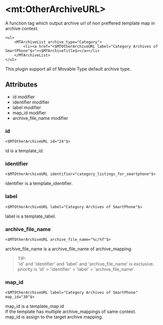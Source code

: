 # &lt;mt:OtherArchiveURL&gt;

A function tag which output archive url of non preffered template map in archive context.

    <ul>
        <MTArchiveList archive_type="Category">
            <li><a href="<$MTOtherArchiveURL label="Category Archives of SmartPhone"$>"><$MTArchiveTitle$></a></li>
        </MTArchiveList>
    </ul>

This plugin support all of Movable Type default archive type.

## Attributes

- id modifier
- identifier modifier
- label modifier
- map_id modifier
- archive_file_name modifier

### id

    <$MTOtherArchiveURL id="24"$>

id is a template_id.

### identifier

    <$MTOtherArchiveURL identifier="category_listings_for_smartphone"$>

identifier is a template_identifier.

### label

    <$MTOtherArchiveURL label="Category Archives of SmartPhone"$>

label is a template_label.

### archive_file_name

    <$MTOtherArchiveURL archive_file_name="%c/%f"$>

archive_file_name is a archive_file_name of archive_mapping.

> TIP:  
> 'id' and 'identifier' and 'label' and 'archive_file_name' is exclusive.  
> priority is 'id' &gt; 'identifier' &gt; 'label' &gt; 'archive_file_name'.  

### map_id

    <$MTOtherArchiveURL label="Category Archives of SmartPhone" map_id="30"$>

map_id is a template_map id  
If the template has multiple archive_mappings of same context.  
map_id is assign to the target archive mapping.  
